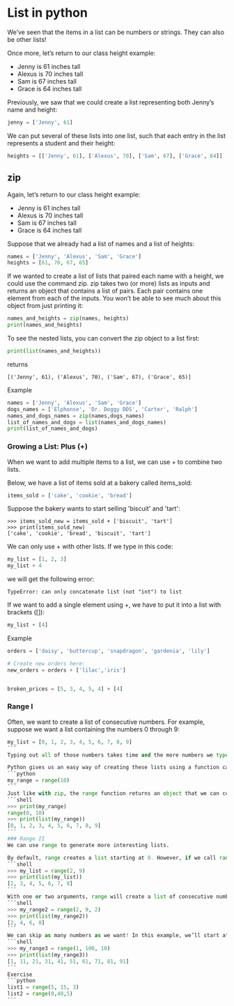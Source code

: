 # List in python
We’ve seen that the items in a list can be numbers or strings. They can also be other lists!

Once more, let’s return to our class height example:

   - Jenny is 61 inches tall
  -  Alexus is 70 inches tall
  -  Sam is 67 inches tall
  -  Grace is 64 inches tall

Previously, we saw that we could create a list representing both Jenny’s name and height:
```python
jenny = ['Jenny', 61]
```
We can put several of these lists into one list, such that each entry in the list represents a student and their height:
```python
heights = [['Jenny', 61], ['Alexus', 70], ['Sam', 67], ['Grace', 64]]
```
## zip
Again, let’s return to our class height example:

  -  Jenny is 61 inches tall
  -  Alexus is 70 inches tall
  -  Sam is 67 inches tall
  -  Grace is 64 inches tall

Suppose that we already had a list of names and a list of heights:
```python
names = ['Jenny', 'Alexus', 'Sam', 'Grace']
heights = [61, 70, 67, 65]
```
If we wanted to create a list of lists that paired each name with a height, we could use the command zip. zip takes two (or more) lists as inputs and returns an object that contains a list of pairs. Each pair contains one element from each of the inputs. You won’t be able to see much about this object from just printing it:
```python
names_and_heights = zip(names, heights)
print(names_and_heights)
```
To see the nested lists, you can convert the zip object to a list first:
```python
print(list(names_and_heights))
````
returns
```shell
[('Jenny', 61), ('Alexus', 70), ('Sam', 67), ('Grace', 65)]
```
Example
```python
names = ['Jenny', 'Alexus', 'Sam', 'Grace']
dogs_names = ['Elphonse', 'Dr. Doggy DDS', 'Carter', 'Ralph']
names_and_dogs_names = zip(names,dogs_names)
list_of_names_and_dogs = list(names_and_dogs_names)
print(list_of_names_and_dogs)
```
### Growing a List: Plus (+)
When we want to add multiple items to a list, we can use + to combine two lists.

Below, we have a list of items sold at a bakery called items_sold:

```python
items_sold = ['cake', 'cookie', 'bread']
```
Suppose the bakery wants to start selling 'biscuit' and 'tart':
```shell
>>> items_sold_new = items_sold + ['biscuit', 'tart']
>>> print(items_sold_new)
['cake', 'cookie', 'bread', 'biscuit', 'tart']
```
We can only use + with other lists. If we type in this code:
```python
my_list = [1, 2, 3]
my_list + 4
```
we will get the following error:
```shell
TypeError: can only concatenate list (not "int") to list
```
If we want to add a single element using +, we have to put it into a list with brackets ([]):
```python
my_list + [4]
```
Example
```python
orders = ['daisy', 'buttercup', 'snapdragon', 'gardenia', 'lily']

# Create new orders here:
new_orders = orders + ['lilac','iris']


broken_prices = [5, 3, 4, 5, 4] + [4]
```
### Range I
Often, we want to create a list of consecutive numbers. For example, suppose we want a list containing the numbers 0 through 9:
````python
my_list = [0, 1, 2, 3, 4, 5, 6, 7, 8, 9]
```
Typing out all of those numbers takes time and the more numbers we type, the more likely it is that we have a typo.

Python gives us an easy way of creating these lists using a function called range. The function range takes a single input, and generates numbers starting at 0 and ending at the number before the input. So, if we want the numbers from 0 through 9, we use range(10) because 10 is 1 greater than 9:
```python
my_range = range(10)
```
Just like with zip, the range function returns an object that we can convert into a list:
```shell
>>> print(my_range)
range(0, 10)
>>> print(list(my_range))
[0, 1, 2, 3, 4, 5, 6, 7, 8, 9]
```
### Range II
We can use range to generate more interesting lists.

By default, range creates a list starting at 0. However, if we call range with two arguments, we can create a list that starts at a different number. For example, range(2, 9) would generate numbers starting at 2 and ending at 8 (just before 9):
```shell
>>> my_list = range(2, 9)
>>> print(list(my_list))
[2, 3, 4, 5, 6, 7, 8]
```
With one or two arguments, range will create a list of consecutive numbers (i.e., each number is one greater than the previous number). If we use a third argument, we can create a list that “skips” numbers. For example, range(2, 9, 2) will give us a list where each number is 2 greater than the previous number:
```shell
>>> my_range2 = range(2, 9, 2)
>>> print(list(my_range2))
[2, 4, 6, 8]
```
We can skip as many numbers as we want! In this example, we’ll start at 1 and skip 10 between each number until we get to 100:
```shell
>>> my_range3 = range(1, 100, 10)
>>> print(list(my_range3))
[1, 11, 21, 31, 41, 51, 61, 71, 81, 91]
```
Exercise
```python
list1 = range(5, 15, 3)
list2 = range(0,40,5)
```
